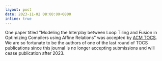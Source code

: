 ```yaml
---
layout: post
date: 2023-11-02 08:00:00+0800
inline: true
---
```


One paper titled "Modeling the Interplay between Loop Tiling and Fusion in Optimizing Compilers using Affine Relations" was accepted by [ACM TOCS](https://dl.acm.org/journal/tocs). We are so fortunate to be the authors of one of the last round of TOCS publications since this journal is no longer accepting submissions and will cease publication after 2023.
